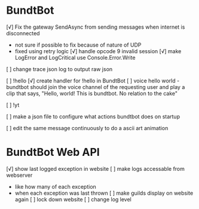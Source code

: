 # BundtBot
[√] Fix the gateway SendAsync from sending messages when internet is disconnected
  - not sure if possible to fix because of nature of UDP
  - fixed using retry logic
[√] handle opcode 9 invalid session
[√] make LogError and LogCritical use Console.Error.Write

[ ] change trace json log to output raw json

[ ] !hello
  [√] create handler for !hello in BundtBot
  [ ] voice hello world
    - bundtbot should join the voice channel of the requesting user and play a clip that says, "Hello, world! This is bundtbot. No relation to the cake"

[ ] !yt

[ ] make a json file to configure what actions bundtbot does on startup

[ ] edit the same message continuously to do a ascii art animation

# BundtBot Web API
[√] show last logged exception in website
[ ] make logs accessable from webserver
  - like how many of each exception
  - when each exception was last thrown
[ ] make guilds display on website again
[ ] lock down website
[ ] change log level
